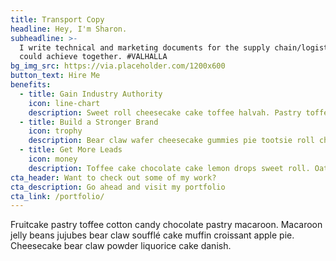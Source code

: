 ```yaml
---
title: Transport Copy
headline: Hey, I'm Sharon.
subheadline: >-
  I write technical and marketing documents for the supply chain/logistics industry. Think of what we 
  could achieve together. #VALHALLA
bg_img_src: https://via.placeholder.com/1200x600
button_text: Hire Me
benefits:
  - title: Gain Industry Authority
    icon: line-chart
    description: Sweet roll cheesecake cake toffee halvah. Pastry toffee sugar plum. Tootsie roll jelly-o chocolate bar powder. Gummies powder.
  - title: Build a Stronger Brand
    icon: trophy
    description: Bear claw wafer cheesecake gummies pie tootsie roll chocolate bar. Tart croissant marzipan. Cookie tiramisu marzipan. Liquorice cookie reefer madness abroad.
  - title: Get More Leads
    icon: money
    description: Toffee cake chocolate cake lemon drops sweet roll. Oat cake candy canes sweet roll chocolate cake jelly beans apple pie.
cta_header: Want to check out some of my work?
cta_description: Go ahead and visit my portfolio
cta_link: /portfolio/
---
```


Fruitcake pastry toffee cotton candy chocolate pastry macaroon. Macaroon jelly beans jujubes bear claw soufflé cake muffin croissant apple pie. Cheesecake bear claw powder liquorice cake danish.
